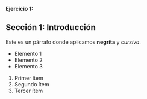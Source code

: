 **Ejercicio 1:**

## Sección 1: Introducción

Este es un párrafo donde aplicamos **negrita** y _cursiva_. 

- Elemento 1
- Elemento 2
- Elemento 3

1. Primer ítem
2. Segundo ítem
3. Tercer ítem
